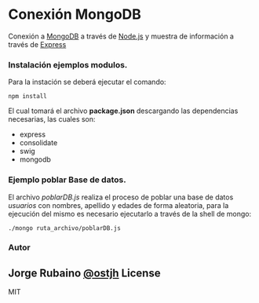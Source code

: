 # Conexión MongoDB

Conexión a [MongoDB] a través de [Node.js] y muestra de información a través de [Express]

### Instalación ejemplos modulos.

Para la instación se deberá ejecutar el comando:

```
npm install
```

El cual tomará el archivo **package.json** descargando las dependencias necesarias, las cuales son:

* express
* consolidate
* swig
* mongodb

### Ejemplo poblar Base de datos.

El archivo *poblarDB.js* realiza el proceso de poblar una base de datos *usuarios* con nombres, apellido y edades de forma aleatoria, para la ejecución del mismo es necesario ejecutarlo a través de la shell de mongo:

```
./mongo ruta_archivo/poblarDB.js
```


### Autor
Jorge Rubaino [@ostjh]
License
----
MIT

[@ostjh]:https://twitter.com/ostjh
[Node.js]:https://nodejs.org/
[MongoDB]:https://www.mongodb.org/
[Express]:http://expressjs.com/
